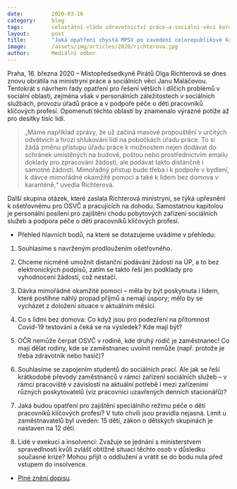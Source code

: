 ```yaml
---
date:         2020-03-16
category:     blog
tags:         celostátní vláda zdravotnictví práce-a-sociální-věci koronavirus
layout:       post
title:        "Jaká opatření chystá MPSV po zavedení celorepublikové karantény pro zajištění chodu úřadů práce nebo zařízení sociálních služeb, ptá se poslankyně Richterová"
image:        /assets/img/articles/2020/richterova.jpg
author:       Mediální odbor
--- 
```




Praha, 16. března 2020 – Místopředsedkyně Pirátů Olga Richterová se dnes znovu obrátila na ministryni práce a sociálních věcí Janu Maláčovou. Tentokrát s návrhem řady opatření pro řešení větších i dílčích problémů v sociální oblasti, zejména však v personálních záležitostech v sociálních službách, provozu úřadů práce a v podpoře péče o děti pracovníků klíčových profesí. Opomenutí těchto oblastí by znamenalo výrazné potíže až pro desítky tisíc lidí. 


> „Máme například zprávy, že už začíná masové propouštění v určitých odvětvích a hrozí shlukování lidí na pobočkách úřadu práce. To si žádá změnu přístupu úřadu práce k možnostem nejen dodávat do schránek umístěných na budově, poštou nebo prostřednictvím emailu doklady pro zpracování žádostí, ale podávat takto distančně i samotné žádosti. Mimořádný přístup bude třeba i k podpoře v bydlení, k dávce mimořádné okamžité pomoci a také k lidem bez domova v karanténě,“ uvedla Richterová. 


Další skupina otázek, které zaslala Richterová ministryni, se týká upřesnění k ošetřovnému pro OSVČ a pracujících na dohodu. Samostatnou kapitolou je personální posílení pro zajištění chodu pobytových zařízení sociálních služeb a podpora péče o děti pracovníků klíčových profesí.


* Přehled hlavních bodů, na které se dotazujeme uvádíme v přehledu:

1. Souhlasíme s navrženým prodloužením ošetřovného.

2. Chceme nicméně umožnit distanční podávání žádostí na ÚP, a to bez elektronických podpisů, zatím se takto řeší jen podklady pro vyhodnocení žádostí, což nestačí.

3. Dávka mimořádné okamžité pomoci – měla by být poskytnuta i lidem, které postihne náhlý propad příjmů a nemají úspory; mělo by se vycházet z doložení situace v aktuálním měsíci.

4. Co s lidmi bez domova: Co když jsou pro podezření na přítomnost Covid-19 testováni a čeká se na výsledek? Kde mají být?

5. OČR nemůže čerpat OSVČ v rodině, kde druhý rodič je zaměstnanec! Co mají dělat rodiny, kde se zaměstnanec uvolnit nemůže (např. protože je třeba zdravotník nebo hasič)?

6. Souhlasíme se zapojením studentů do sociálních prací. Ale jak se řeší krátkodobé převody zaměstnanců v rámci zařízení sociálních služeb – v rámci pracoviště v závislosti na aktuální potřebě i mezi zařízeními různých poskytovatelů (viz pracovníci uzavřených denních stacionářů)? 

7. Jaká budou opatření pro zajištění speciálního režimu péče o děti pracovníků klíčových profesí? V tuto chvíli jsou pravidla nejasná. Limit u zaměstnavatelů byl uveden: 15 dětí, zákon o dětských skupinách je nastaven na 12 dětí.

8. Lidé v exekuci a insolvenci: Zvažuje se jednání s ministerstvem spravedlnosti kvůli zvlášť obtížné situaci těchto osob v důsledku současné krize? Mohou přijít o oddlužení a vrátit se do bodu nula před vstupem do insolvence.


* [Plné znění dopisu](https://pirati.cz/assets/pdf/koronavirus-mpsv.pdf).
